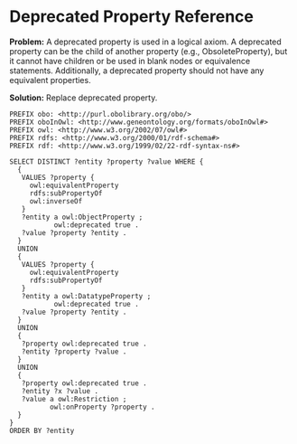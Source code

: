 # Deprecated Property Reference

**Problem:** A deprecated property is used in a logical axiom. A deprecated property can be the child of another property (e.g., ObsoleteProperty), but it cannot have children or be used in blank nodes or equivalence statements. Additionally, a deprecated property should not have any equivalent properties.

**Solution:** Replace deprecated property.

```sparql
PREFIX obo: <http://purl.obolibrary.org/obo/>
PREFIX oboInOwl: <http://www.geneontology.org/formats/oboInOwl#>
PREFIX owl: <http://www.w3.org/2002/07/owl#>
PREFIX rdfs: <http://www.w3.org/2000/01/rdf-schema#>
PREFIX rdf: <http://www.w3.org/1999/02/22-rdf-syntax-ns#>

SELECT DISTINCT ?entity ?property ?value WHERE {
  {
   VALUES ?property {
     owl:equivalentProperty
     rdfs:subPropertyOf
     owl:inverseOf
   }
   ?entity a owl:ObjectProperty ;
           owl:deprecated true .
   ?value ?property ?entity .
  }
  UNION
  {
   VALUES ?property {
     owl:equivalentProperty
     rdfs:subPropertyOf
   }
   ?entity a owl:DatatypeProperty ;
           owl:deprecated true .
   ?value ?property ?entity .
  }
  UNION
  {
   ?property owl:deprecated true .
   ?entity ?property ?value .
  }
  UNION
  {
   ?property owl:deprecated true .
   ?entity ?x ?value .
   ?value a owl:Restriction ;
          owl:onProperty ?property .
  }
}
ORDER BY ?entity
```
